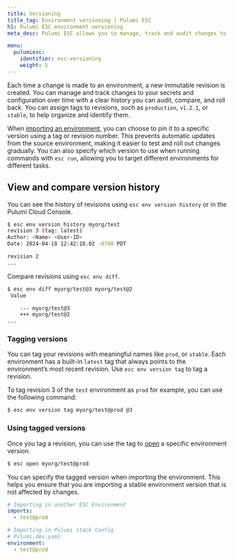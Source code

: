 ```yaml
---
title: Versioning
title_tag: Environment versioning | Pulumi ESC
h1: Pulumi ESC environment versioning
meta_desc: Pulumi ESC allows you to manage, track and audit changes to your secrets and configurations with versioning.

menu:
  pulumiesc:
    identifier: esc-versioning
    weight: 5
---
```


Each time a change is made to an environment, a new immutable revision is created. You can manage and track changes to your secrets and configuration over time with a clear history you can audit, compare, and roll back.  You can assign tags to revisions, such as `production`, `v1.2.1`, or `stable`, to help organize and identify them.

When [importing an environment](/docs/esc/imports), you can choose to pin it to a specific version using a tag or revision number. This prevents automatic updates from the source environment, making it easier to test and roll out changes gradually. You can also specify which version to use when running commands with `esc run`, allowing you to target different environments for different tasks.

## View and compare version history

You can see the history of revisions using `esc env version history` or in the Pulumi Cloud Console.

```bash
$ esc env version history myorg/test
revision 3 (tag: latest)
Author: <Name> <User-ID>
Date: 2024-04-18 12:42:18.02 -0700 PDT

revision 2
...
```

Compare revisions using `esc env diff`.

```bash
$ esc env diff myorg/test@3 myorg/test@2
 Value

    --- myorg/test@3
    +++ myorg/test@2
...
```

### Tagging versions

You can tag your revisions with meaningful names like `prod`, or `stable`. Each environment has a built-in `latest` tag that always points to the environment’s most recent revision. Use `esc env version tag` to tag a revision.

To tag revision 3 of the `test` environment as `prod` for example, you can use the following command:

```bash
$ esc env version tag myorg/test@prod @3
```

### Using tagged versions

Once you tag a revision, you can use the tag to [open](/docs/esc/environments/#opening-an-environment) a specific environment version.

```bash
$ esc open myorg/test@prod
```

You can specify the tagged version when importing the environment. This helps you ensure that you are importing a stable environment version that is not affected by changes.

```yaml
# Importing in another ESC Environment
imports:
  - test@prod

# Importing in Pulumi stack Config
# Pulumi.dev.yaml
environment:
  - test@prod
```
